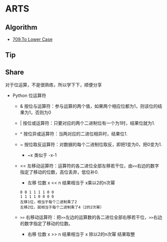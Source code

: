 # ARTS
## Algorithm
* [709.To Lower Case](Algorithm/709.ToLowerCase.md)		

## Tip

## Share

对于位运算，不是很熟练，所以学下下，顺便分享

* Python 位运算符
	* & 按位与运算符：参与运算的两个值，如果两个相应位都为1，则该位的结果为1，否则为0
	* | 按位或运算符：只要对应的两个二进制位有一个为1时，结果位就为1.
	* ^ 按位异或运算符：当两对应的二进位相异时，结果位1.
	* ~ 按位取反运算符：对数据的每个二进制位取反，即把1变为0，把0变为1.
		* ~x 类似于 -x-1
	* << 左移动运算符：运算符的各二进位全部左移若干位，由``<<``右边的数字指定了移动的位数，高位丢弃，低位补0.
		* 左移 位数  x << n 结果相当于 x乘以2的n次幂
		
		```
		0 0 1 1 1 1 0 0
		1 1 1 1 0 0 0 0
		左移1位，相当于每个二进制乘了2
		左移2位，就相当于每个二进制乘了4（2的2次幂）
		```
	* ``>>`` 右移动运算符：把``>>``左边的运算数的各二进位全部右移若干位，``>>``右边的数字指定了移动的位数。
		* 右移 位数 x >> n  结果相当于 x 除以2的n次幂 结果取整